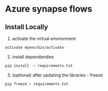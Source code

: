 # Azure synapse flows

## Install Locally

1. activate the virtual environment

```sh
activate myenv/bin/activate
```

2. install dependendies

```sh
pip install -r requirements.txt
```

3. (optional) after updating the libraries - freeze

```sh
pip freeze > requirements.txt
